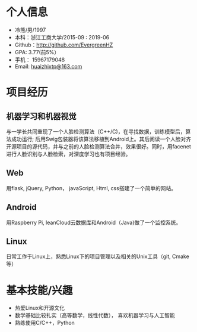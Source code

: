 # 个人信息

 - 冷熊/男/1997
 - 本科：浙江工商大学/2015-09 : 2019-06
 - Github：http://github.com/EvergreenHZ
 - GPA: 3.77(前5%）
 - 手机： 15967179048
 - Email: huaizhixtp@163.com

# 项目经历
## 机器学习和机器视觉
与一学长共同重现了一个人脸检测算法（C++/C)，在寻找数据，训练模型后，算法成功运行; 后用Swig包装器将该算法移植到Android上。其后阅读一个人脸对齐开源项目的源代码，并与之前的人脸检测算法合并，效果很好。同时，用facenet进行人脸识别与人脸检索，对深度学习也有项目经验。

## Web
用flask, jQuery, Python， javaScript, Html, css搭建了一个简单的网站。

## Android
用Raspberry Pi, leanCloud云数据库和Android（Java)做了一个监控系统。

## Linux
日常工作于Linux上，熟悉Linux下的项目管理以及相关的Unix工具（git, Cmake等）

# 基本技能/兴趣
- 热爱Linux和开源文化
- 数学基础比较扎实（高等数学，线性代数）， 喜欢机器学习与人工智能
- 熟练使用C/C++，Python
